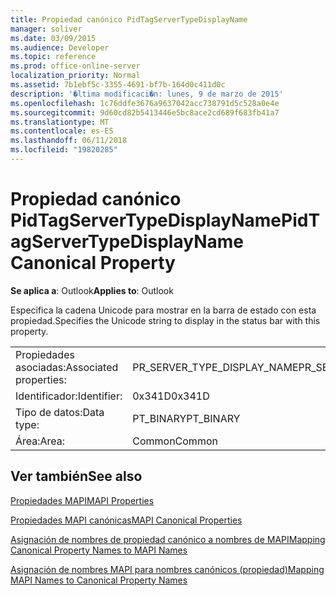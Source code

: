```yaml
---
title: Propiedad canónico PidTagServerTypeDisplayName
manager: soliver
ms.date: 03/09/2015
ms.audience: Developer
ms.topic: reference
ms.prod: office-online-server
localization_priority: Normal
ms.assetid: 7b1ebf5c-3355-4691-bf7b-164d0c411d0c
description: '�ltima modificaci�n: lunes, 9 de marzo de 2015'
ms.openlocfilehash: 1c76ddfe3676a9637042acc738791d5c528a0e4e
ms.sourcegitcommit: 9d60cd82b5413446e5bc8ace2cd689f683fb41a7
ms.translationtype: MT
ms.contentlocale: es-ES
ms.lasthandoff: 06/11/2018
ms.locfileid: "19820285"
---
```

# <a name="pidtagservertypedisplayname-canonical-property"></a><span data-ttu-id="21b2e-103">Propiedad canónico PidTagServerTypeDisplayName</span><span class="sxs-lookup"><span data-stu-id="21b2e-103">PidTagServerTypeDisplayName Canonical Property</span></span>

  
  
<span data-ttu-id="21b2e-104">**Se aplica a**: Outlook</span><span class="sxs-lookup"><span data-stu-id="21b2e-104">**Applies to**: Outlook</span></span> 
  
<span data-ttu-id="21b2e-105">Especifica la cadena Unicode para mostrar en la barra de estado con esta propiedad.</span><span class="sxs-lookup"><span data-stu-id="21b2e-105">Specifies the Unicode string to display in the status bar with this property.</span></span>
  
|||
|:-----|:-----|
|<span data-ttu-id="21b2e-106">Propiedades asociadas:</span><span class="sxs-lookup"><span data-stu-id="21b2e-106">Associated properties:</span></span>  <br/> |<span data-ttu-id="21b2e-107">PR_SERVER_TYPE_DISPLAY_NAME</span><span class="sxs-lookup"><span data-stu-id="21b2e-107">PR_SERVER_TYPE_DISPLAY_NAME</span></span>  <br/> |
|<span data-ttu-id="21b2e-108">Identificador:</span><span class="sxs-lookup"><span data-stu-id="21b2e-108">Identifier:</span></span>  <br/> |<span data-ttu-id="21b2e-109">0x341D</span><span class="sxs-lookup"><span data-stu-id="21b2e-109">0x341D</span></span>  <br/> |
|<span data-ttu-id="21b2e-110">Tipo de datos:</span><span class="sxs-lookup"><span data-stu-id="21b2e-110">Data type:</span></span>  <br/> |<span data-ttu-id="21b2e-111">PT_BINARY</span><span class="sxs-lookup"><span data-stu-id="21b2e-111">PT_BINARY</span></span>  <br/> |
|<span data-ttu-id="21b2e-112">Área:</span><span class="sxs-lookup"><span data-stu-id="21b2e-112">Area:</span></span>  <br/> |<span data-ttu-id="21b2e-113">Common</span><span class="sxs-lookup"><span data-stu-id="21b2e-113">Common</span></span>  <br/> |
   
## <a name="see-also"></a><span data-ttu-id="21b2e-114">Ver también</span><span class="sxs-lookup"><span data-stu-id="21b2e-114">See also</span></span>



[<span data-ttu-id="21b2e-115">Propiedades MAPI</span><span class="sxs-lookup"><span data-stu-id="21b2e-115">MAPI Properties</span></span>](mapi-properties.md)
  
[<span data-ttu-id="21b2e-116">Propiedades MAPI canónicas</span><span class="sxs-lookup"><span data-stu-id="21b2e-116">MAPI Canonical Properties</span></span>](mapi-canonical-properties.md)
  
[<span data-ttu-id="21b2e-117">Asignación de nombres de propiedad canónico a nombres de MAPI</span><span class="sxs-lookup"><span data-stu-id="21b2e-117">Mapping Canonical Property Names to MAPI Names</span></span>](mapping-canonical-property-names-to-mapi-names.md)
  
[<span data-ttu-id="21b2e-118">Asignación de nombres MAPI para nombres canónicos (propiedad)</span><span class="sxs-lookup"><span data-stu-id="21b2e-118">Mapping MAPI Names to Canonical Property Names</span></span>](mapping-mapi-names-to-canonical-property-names.md)

